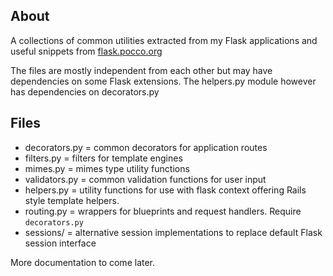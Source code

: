 
## About
A collections of common utilities extracted from my Flask applications and useful snippets from [flask.pocco.org](flask.pocco.org)

The files are mostly independent from each other but may have dependencies on some
Flask extensions. The helpers.py module however has dependencies on decorators.py

## Files
 - decorators.py   = common decorators for application routes
 - filters.py      = filters for template engines
 - mimes.py        = mimes type utility functions
 - validators.py   = common validation functions for user input
 - helpers.py      = utility functions for use with flask context offering Rails style template helpers. 
 - routing.py      = wrappers for blueprints and request handlers. Require `decorators.py`
 - sessions/       = alternative session implementations to replace default Flask session interface

More documentation to come later.

